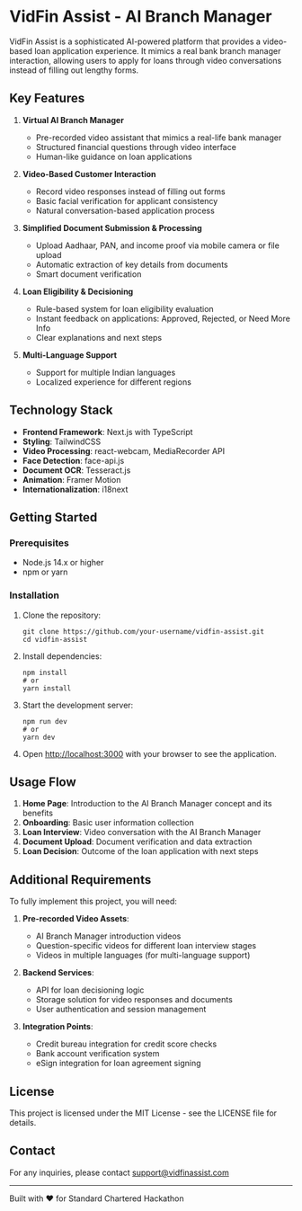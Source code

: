 # VidFin Assist - AI Branch Manager

VidFin Assist is a sophisticated AI-powered platform that provides a video-based loan application experience. It mimics a real bank branch manager interaction, allowing users to apply for loans through video conversations instead of filling out lengthy forms.

## Key Features

1. **Virtual AI Branch Manager**
   - Pre-recorded video assistant that mimics a real-life bank manager
   - Structured financial questions through video interface
   - Human-like guidance on loan applications

2. **Video-Based Customer Interaction**
   - Record video responses instead of filling out forms
   - Basic facial verification for applicant consistency
   - Natural conversation-based application process

3. **Simplified Document Submission & Processing**
   - Upload Aadhaar, PAN, and income proof via mobile camera or file upload
   - Automatic extraction of key details from documents
   - Smart document verification

4. **Loan Eligibility & Decisioning**
   - Rule-based system for loan eligibility evaluation
   - Instant feedback on applications: Approved, Rejected, or Need More Info
   - Clear explanations and next steps

5. **Multi-Language Support**
   - Support for multiple Indian languages
   - Localized experience for different regions

## Technology Stack

- **Frontend Framework**: Next.js with TypeScript
- **Styling**: TailwindCSS
- **Video Processing**: react-webcam, MediaRecorder API
- **Face Detection**: face-api.js
- **Document OCR**: Tesseract.js
- **Animation**: Framer Motion
- **Internationalization**: i18next

## Getting Started

### Prerequisites

- Node.js 14.x or higher
- npm or yarn

### Installation

1. Clone the repository:
   ```
   git clone https://github.com/your-username/vidfin-assist.git
   cd vidfin-assist
   ```

2. Install dependencies:
   ```
   npm install
   # or
   yarn install
   ```

3. Start the development server:
   ```
   npm run dev
   # or
   yarn dev
   ```

4. Open [http://localhost:3000](http://localhost:3000) with your browser to see the application.

## Usage Flow

1. **Home Page**: Introduction to the AI Branch Manager concept and its benefits
2. **Onboarding**: Basic user information collection
3. **Loan Interview**: Video conversation with the AI Branch Manager
4. **Document Upload**: Document verification and data extraction
5. **Loan Decision**: Outcome of the loan application with next steps

## Additional Requirements

To fully implement this project, you will need:

1. **Pre-recorded Video Assets**:
   - AI Branch Manager introduction videos
   - Question-specific videos for different loan interview stages
   - Videos in multiple languages (for multi-language support)

2. **Backend Services**:
   - API for loan decisioning logic
   - Storage solution for video responses and documents
   - User authentication and session management

3. **Integration Points**:
   - Credit bureau integration for credit score checks
   - Bank account verification system
   - eSign integration for loan agreement signing

## License

This project is licensed under the MIT License - see the LICENSE file for details.

## Contact

For any inquiries, please contact support@vidfinassist.com

---

Built with ❤️ for Standard Chartered Hackathon

